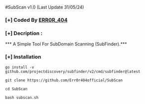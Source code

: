 #SubScan v1.0 (Last Update 31/05/24)

### [+] Coded By <a href="https://github.com/Err0r404official">ERR0R_404</a>

### [+] Decription :
*** A Simple Tool For SubDomain Scanning (SubFinder).***

### [+] Installation

```go install -v github.com/projectdiscovery/subfinder/v2/cmd/subfinder@latest```

```git clone https://github.com/Err0r404official/SubScan```

```cd SubScan```

```bash subscan.sh```
